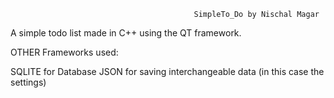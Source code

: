                                              SimpleTo_Do by Nischal Magar

A simple todo list made in C++ using the QT framework.

OTHER Frameworks used:

SQLITE for Database
JSON for saving interchangeable data (in this case the settings)
